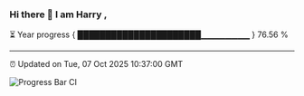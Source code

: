 ### Hi there 👋 I am Harry , 

⏳ Year progress { ██████████████████████▁▁▁▁▁▁▁▁ } 76.56 %

---

⏰ Updated on Tue, 07 Oct 2025 10:37:00 GMT

![Progress Bar CI](https://github.com/duykhang68/duykhang68/workflows/Progress%20Bar%20CI/badge.svg)
